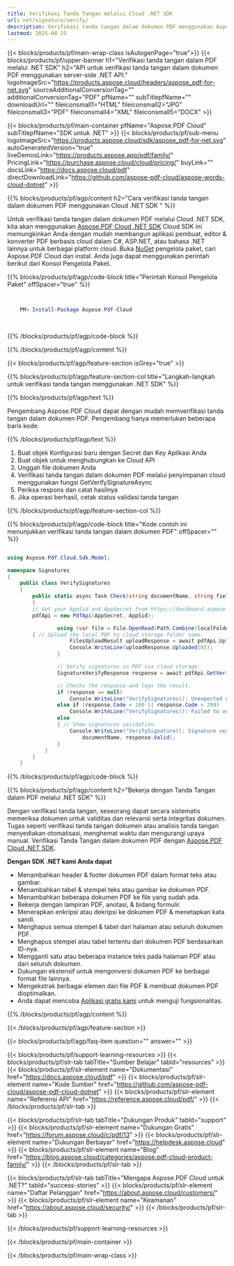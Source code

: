 ```yaml
---
title: Verifikasi Tanda Tangan melalui Cloud .NET SDK
url: net/signature/verify/
description: Verifikasi tanda tangan dalam dokumen PDF menggunakan Aspose.PDF Cloud SDK untuk .NET. Tingkatkan keterlihatan dan pengindeksan.
lastmod: 2025-08-25
---
```


{{< blocks/products/pf/main-wrap-class isAutogenPage="true">}}
{{< blocks/products/pf/upper-banner h1="Verifikasi tanda tangan dalam PDF melalui .NET SDK" h2="API untuk verifikasi tanda tangan dalam dokumen PDF menggunakan server-side .NET API." logoImageSrc="https://products.aspose.cloud/headers/aspose_pdf-for-net.svg" sourceAdditionalConversionTag="" additionalConversionTag="PDF" pfName="" subTitlepfName="" downloadUrl="" fileiconsmall1="HTML" fileiconsmall2="JPG" fileiconsmall3="PDF" fileiconsmall4="XML" fileiconsmall5="DOCX" >}}

{{< blocks/products/pf/main-container pfName="Aspose.PDF Cloud" subTitlepfName="SDK untuk .NET" >}}
{{< blocks/products/pf/sub-menu logoImageSrc="https://products.aspose.cloud/sdk/aspose_pdf-for-net.svg"
autoGeneratedVersion="true"
liveDemosLink="https://products.aspose.app/pdf/family/" PricingLink="https://purchase.aspose.cloud/cloud/pricing/" buyLink="" docsLink="https://docs.aspose.cloud/pdf"  directDownloadLink="https://github.com/aspose-pdf-cloud/aspose-words-cloud-dotnet" >}}

{{% blocks/products/pf/agp/content h2="Cara verifikasi tanda tangan dalam dokumen PDF menggunakan Cloud .NET SDK " %}}

Untuk verifikasi tanda tangan dalam dokumen PDF melalui Cloud .NET SDK, kita akan menggunakan
[Aspose.PDF Cloud .NET SDK](https://products.aspose.cloud/pdf/net/)
Cloud SDK ini memungkinkan Anda dengan mudah membangun aplikasi pembuat, editor & konverter PDF berbasis cloud dalam C#, ASP.NET, atau bahasa .NET lainnya untuk berbagai platform cloud. Buka
[NuGet](https://www.nuget.org/packages/Aspose.Pdf-Cloud)
pengelola paket, cari
Aspose.PDF Cloud
dan instal. Anda juga dapat menggunakan perintah berikut dari Konsol Pengelola Paket.

{{% blocks/products/pf/agp/code-block title="Perintah Konsol Pengelola Paket" offSpacer="true" %}}

```powershell

     
    PM> Install-Package Aspose.Pdf-Cloud
     
     

```

{{% /blocks/products/pf/agp/code-block %}}

{{% /blocks/products/pf/agp/content %}}

{{< blocks/products/pf/agp/feature-section isGrey="true" >}}

{{% blocks/products/pf/agp/feature-section-col title="Langkah-langkah untuk verifikasi tanda tangan menggunakan .NET SDK" %}}

{{% blocks/products/pf/agp/text %}}

Pengembang Aspose.PDF Cloud dapat dengan mudah memverifikasi tanda tangan dalam dokumen PDF. Pengembang hanya memerlukan beberapa baris kode.

{{% /blocks/products/pf/agp/text %}}

1. Buat objek Konfigurasi baru dengan Secret dan Key Aplikasi Anda
1. Buat objek untuk menghubungkan ke Cloud API
1. Unggah file dokumen Anda
1. Verifikasi tanda tangan dalam dokumen PDF melalui penyimpanan cloud menggunakan fungsi GetVerifySignatureAsync
1. Periksa respons dan catat hasilnya
1. Jika operasi berhasil, cetak status validasi tanda tangan

{{% /blocks/products/pf/agp/feature-section-col %}}

{{% blocks/products/pf/agp/code-block title="Kode contoh ini menunjukkan verifikasi tanda tangan dalam dokumen PDF" offSpacer="" %}}

```cs

using Aspose.Pdf.Cloud.Sdk.Model;

namespace Signatures
{
    public class VerifySignatures
    {
        public static async Task Check(string documentName, string fieldName, string remoteFolder)
        {
		// Get your AppSid and AppSecret from https://dashboard.aspose.cloud (free registration required). 
		pdfApi = new PdfApi(AppSecret, AppSid);

                using (var file = File.OpenRead(Path.Combine(localFolder, documentName)))
		{ // Upload the local PDF to cloud storage folder name.
                    FilesUploadResult uploadResponse = await pdfApi.UploadFileAsync(Path.Combine(remoteFolder, documentName), documentName);
                    Console.WriteLine(uploadResponse.Uploaded[0]);
                }

                // Verify signatures in PDF via cloud storage.
                SignatureVerifyResponse response = await pdfApi.GetVerifySignatureAsync(documentName, fieldName, folder: remoteFolder);

                // Checks the response and logs the result.
                if (response == null)
                    Console.WriteLine("VerifySignatures(): Unexpected error!");
                else if (response.Code < 200 || response.Code > 299)
                    Console.WriteLine("VerifySignatures(): Failed to verify signatures in the document.");
                else
                { // Show signatures validation.
                    Console.WriteLine("VerifySignature(): Signature verified successfully in the Pdf document '{0}'. Status: '{1}'", 
                        documentName, response.Valid);
                }
            }
        }
    }
```

{{% /blocks/products/pf/agp/code-block %}}

{{% blocks/products/pf/agp/content h2="Bekerja dengan Tanda Tangan dalam PDF melalui .NET SDK" %}}

Dengan verifikasi tanda tangan, seseorang dapat secara sistematis memeriksa dokumen untuk validitas dan relevansi serta integritas dokumen. Tugas seperti verifikasi tanda tangan dokumen atau analisis tanda tangan menyediakan otomatisasi, menghemat waktu dan mengurangi upaya manual.
Verifikasi Tanda Tangan dalam dokumen PDF dengan [Aspose.PDF Cloud .NET SDK](https://products.aspose.cloud/pdf/net/).

**Dengan SDK .NET kami Anda dapat**

+ Menambahkan header & footer dokumen PDF dalam format teks atau gambar.
+ Menambahkan tabel & stempel teks atau gambar ke dokumen PDF.
+ Menambahkan beberapa dokumen PDF ke file yang sudah ada.
+ Bekerja dengan lampiran PDF, anotasi, & bidang formulir.
+ Menerapkan enkripsi atau dekripsi ke dokumen PDF & menetapkan kata sandi.
+ Menghapus semua stempel & tabel dari halaman atau seluruh dokumen PDF.
+ Menghapus stempel atau tabel tertentu dari dokumen PDF berdasarkan ID-nya.
+ Mengganti satu atau beberapa instance teks pada halaman PDF atau dari seluruh dokumen.
+ Dukungan ekstensif untuk mengonversi dokumen PDF ke berbagai format file lainnya.
+ Mengekstrak berbagai elemen dari file PDF & membuat dokumen PDF dioptimalkan.
+ Anda dapat mencoba [Aplikasi gratis kami](https://products.aspose.app/pdf/) untuk menguji fungsionalitas.

{{% /blocks/products/pf/agp/content %}}

{{< /blocks/products/pf/agp/feature-section >}}

{{< blocks/products/pf/agp/faq-item question="" answer="" >}}

{{< blocks/products/pf/support-learning-resources >}}
{{< blocks/products/pf/slr-tab tabTitle="Sumber Belajar" tabId="resources" >}}
{{< blocks/products/pf/slr-element name="Dokumentasi" href="https://docs.aspose.cloud/pdf" >}}
{{< blocks/products/pf/slr-element name="Kode Sumber" href="https://github.com/aspose-pdf-cloud/aspose-pdf-cloud-dotnet" >}}
{{< blocks/products/pf/slr-element name="Referensi API" href="https://reference.aspose.cloud/pdf/" >}}
{{< /blocks/products/pf/slr-tab >}}

{{< blocks/products/pf/slr-tab tabTitle="Dukungan Produk" tabId="support" >}}
{{< blocks/products/pf/slr-element name="Dukungan Gratis" href="https://forum.aspose.cloud/c/pdf/13" >}}
{{< blocks/products/pf/slr-element name="Dukungan Berbayar" href="https://helpdesk.aspose.cloud" >}}
{{< blocks/products/pf/slr-element name="Blog" href="https://blog.aspose.cloud/categories/aspose.pdf-cloud-product-family/" >}}
{{< /blocks/products/pf/slr-tab >}}

{{< blocks/products/pf/slr-tab tabTitle="Mengapa Aspose.PDF Cloud untuk .NET?" tabId="success-stories" >}}
{{< blocks/products/pf/slr-element name="Daftar Pelanggan" href="https://about.aspose.cloud/customers/" >}}
{{< blocks/products/pf/slr-element name="Keamanan" href="https://about.aspose.cloud/security/" >}}
{{< /blocks/products/pf/slr-tab >}}

{{< /blocks/products/pf/support-learning-resources >}}

{{< /blocks/products/pf/main-container >}}

{{< /blocks/products/pf/main-wrap-class >}}


